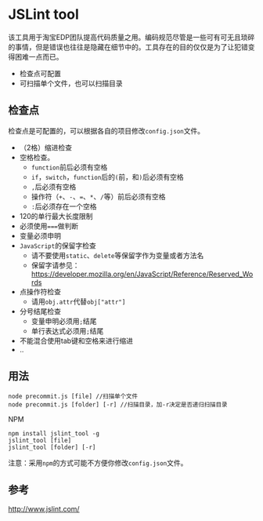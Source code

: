 # JSLint tool
该工具用于淘宝EDP团队提高代码质量之用。编码规范尽管是一些可有可无且琐碎的事情，但是错误也往往是隐藏在细节中的。工具存在的目的仅仅是为了让犯错变得困难一点而已。

- 检查点可配置
- 可扫描单个文件，也可以扫描目录

## 检查点
检查点是可配置的，可以根据各自的项目修改`config.json`文件。

- （2格）缩进检查
- 空格检查。
  - `function`前后必须有空格
  - `if`，`switch`，`function`后的`(`前，和`)`后必须有空格
  - `,`后必须有空格
  - 操作符（`+`、`-`、`=`、`*`、`/`等）前后必须有空格
  - `:`后必须存在一个空格
- 120的单行最大长度限制
- 必须使用`===`做判断
- 变量必须申明
- `JavaScript`的保留字检查
  - 请不要使用`static`、`delete`等保留字作为变量或者方法名
  - 保留字请参见：<https://developer.mozilla.org/en/JavaScript/Reference/Reserved_Words>
- 点操作符检查
  - 请用`obj.attr`代替`obj["attr"]`
- 分号结尾检查
  - 变量申明必须用`;`结尾
  - 单行表达式必须用`;`结尾
- 不能混合使用tab键和空格来进行缩进
- ..

## 用法
```
node precommit.js [file] //扫描单个文件
node precommit.js [folder] [-r] //扫描目录，加-r决定是否递归扫描目录
```
NPM  

```
npm install jslint_tool -g
jslint_tool [file]
jslint_tool [folder] [-r]
```
注意：采用`npm`的方式可能不方便你修改`config.json`文件。

## 参考
<http://www.jslint.com/>